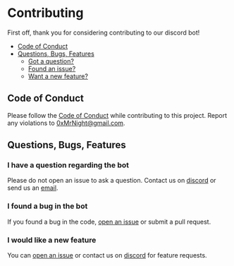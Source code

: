 # Contributing
First off, thank you for considering contributing to our discord bot! 

* [Code of Conduct](#coc)
* [Questions, Bugs, Features](#requests)
    - [Got a question?](#question)
    - [Found an issue?](#issue)
    - [Want a new feature?](#feature)

## <a name="coc"></a> Code of Conduct
Please follow the [Code of Conduct][coc] while contributing to this project.
Report any violations to [0xMrNight@gmail.com][email].

## <a name="requests"></a> Questions, Bugs, Features

### <a name="question"></a> I have a question regarding the bot
Please do not open an issue to ask a question. Contact us on [discord][discord] or send us an [email][email].

### <a name="issue"></a> I found a bug in the bot
If you found a bug in the code, [open an issue](https://gitlab.com/0xMrNight/discord-bot/-/issues/new) or submit a pull request.

### <a name="feature"></a> I would like a new feature
You can [open an issue](https://gitlab.com/0xMrNight/discord-bot/-/issues/new) or contact us on [discord][discord] for feature requests.

[coc]: https://gitlab.com/0xMrNight/discord-bot/-/blob/master/CODE_OF_CONDUCT.md
[email]: mailto:0xmrnight@gmail.com
[discord]: https://discord.gg/bUSegzbWQg
